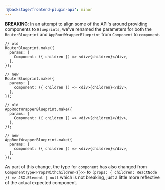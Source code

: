 ```yaml
---
'@backstage/frontend-plugin-api': minor
---
```


**BREAKING**: In an attempt to align some of the API's around providing components to `Blueprints`, we've renamed the parameters for both the `RouterBlueprint` and `AppRootWrapperBlueprint` from `Component` to `component`.

```tsx
// old
RouterBlueprint.make({
  params: {
    Component: ({ children }) => <div>{children}</div>,
  },
});

// new
RouterBlueprint.make({
  params: {
    component: ({ children }) => <div>{children}</div>,
  },
});
```

```tsx
// old
AppRootWrapperBlueprint.make({
  params: {
    Component: ({ children }) => <div>{children}</div>,
  },
});

// new
AppRootWrapperBlueprint.make({
  params: {
    component: ({ children }) => <div>{children}</div>,
  },
});
```

As part of this change, the type for `component` has also changed from `ComponentType<PropsWithChildren<{}>>` to `(props: { children: ReactNode }) => JSX.Element | null` which is not breaking, just a little more reflective of the actual expected component.
